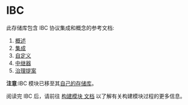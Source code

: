 # IBC

此存储库包含 IBC 协议集成和概念的参考文档:

1. [概述](./overview.md)
2. [集成](./integration.md)
3. [自定义](./custom.md)
4. [中继器](./relayer.md)
5. [治理提案](./proposals.md)

**注意**:IBC 模块已移至其[自己的存储库](https://github.com/cosmos/ibc-go)。

阅读完 IBC 后，请前往 [构建模块
文档](../building-modules/README.md) 以了解有关构建模块过程的更多信息。 
